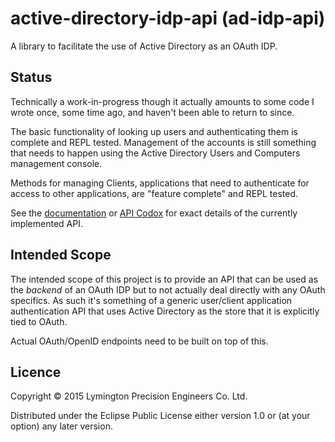 active-directory-idp-api (ad-idp-api)
=====================================

A library to facilitate the use of Active Directory as an OAuth IDP.

## Status

Technically a work-in-progress though it actually amounts to some code
I wrote once, some time ago, and haven't been able to return to since.

The basic functionality of looking up users and authenticating them is
complete and REPL tested. Management of the accounts is still
something that needs to happen using the Active Directory Users and
Computers management console.

Methods for managing Clients, applications that need to authenticate
for access to other applications, are "feature complete" and REPL
tested.

See the [documentation] or [API Codox] for exact details of the
currently implemented API.

[documentation]: http://lymingtonprecision.github.io/active-directory-idp-api/doc/uberdoc.html
[API Codox]: http://lymingtonprecision.github.io/active-directory-idp-api/doc/api/index.html

## Intended Scope

The intended scope of this project is to provide an API that can be
used as the _backend_ of an OAuth IDP but to not actually deal
directly with any OAuth specifics. As such it's something of a generic
user/client application authentication API that uses Active Directory
as the store that it is explicitly tied to OAuth.

Actual OAuth/OpenID endpoints need to be built on top of this.

## Licence

Copyright © 2015 Lymington Precision Engineers Co. Ltd.

Distributed under the Eclipse Public License either version 1.0 or (at
your option) any later version.
